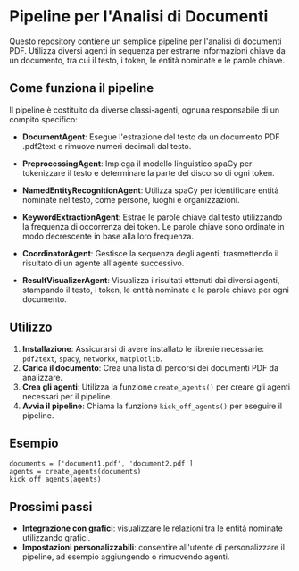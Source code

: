 # Pipeline per l'Analisi di Documenti

Questo repository contiene un semplice pipeline per l'analisi di documenti PDF. Utilizza diversi agenti in sequenza per estrarre informazioni chiave da un documento, tra cui il testo, i token, le entità nominate e le parole chiave.

## Come funziona il pipeline

Il pipeline è costituito da diverse classi-agenti, ognuna responsabile di un compito specifico:

* **DocumentAgent**: Esegue l'estrazione del testo da un documento PDF .pdf2text e rimuove numeri decimali dal testo. 

* **PreprocessingAgent**: Impiega il modello linguistico spaCy per tokenizzare il testo e determinare la parte del discorso di ogni token.

* **NamedEntityRecognitionAgent**: Utilizza spaCy per identificare entità nominate nel testo, come persone, luoghi e organizzazioni.

* **KeywordExtractionAgent**:  Estrae le parole chiave dal testo utilizzando la frequenza di occorrenza dei token. Le parole chiave sono ordinate in modo decrescente in base alla loro frequenza.

* **CoordinatorAgent**: Gestisce la sequenza degli agenti, trasmettendo il risultato di un agente all'agente successivo.

* **ResultVisualizerAgent**: Visualizza i risultati ottenuti dai diversi agenti, stampando il testo, i token, le entità nominate e le parole chiave per ogni documento.

## Utilizzo

1. **Installazione**: Assicurarsi di avere installato le librerie necessarie: `pdf2text`, `spacy`, `networkx`, `matplotlib`.
2. **Carica il documento**: Crea una lista di percorsi dei documenti PDF da analizzare.
3. **Crea gli agenti**: Utilizza la funzione `create_agents()` per creare gli agenti necessari per il pipeline.
4. **Avvia il pipeline**: Chiama la funzione `kick_off_agents()` per eseguire il pipeline.

## Esempio

```
documents = ['document1.pdf', 'document2.pdf']
agents = create_agents(documents)
kick_off_agents(agents)
```



## Prossimi passi

* **Integrazione con grafici**: visualizzare le relazioni tra le entità nominate utilizzando grafici.
* **Impostazioni personalizzabili**: consentire all'utente di personalizzare il pipeline, ad esempio aggiungendo o rimuovendo agenti.